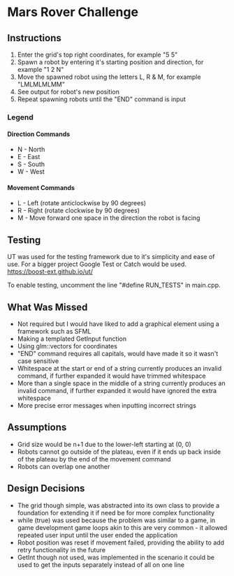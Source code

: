 # Mars Rover Challenge

## Instructions
1. Enter the grid's top right coordinates, for example "5 5"
2. Spawn a robot by entering it's starting position and direction, for example "1 2 N"
3. Move the spawned robot using the letters L, R & M, for example "LMLMLMLMM"
4. See output for robot's new position
5. Repeat spawning robots until the "END" command is input

### Legend

#### Direction Commands
- N - North
- E - East
- S - South
- W - West

#### Movement Commands
- L - Left (rotate anticlockwise by 90 degrees)
- R - Right (rotate clockwise by 90 degrees)
- M - Move forward one space in the direction the robot is facing

## Testing

UT was used for the testing framework due to it's simplicity and ease of use. For a bigger project Google Test or Catch would be used. 
https://boost-ext.github.io/ut/

To enable testing, uncomment the line "#define RUN_TESTS" in main.cpp.

## What Was Missed

- Not required but I would have liked to add a graphical element using a framework such as SFML
- Making a templated GetInput function
- Using glm::vectors for coordinates
- "END" command requires all capitals, would have made it so it wasn't case sensitive
- Whitespace at the start or end of a string currently produces an invalid command, if further expanded it would have trimmed whitespace
- More than a single space in the middle of a string currently produces an invalid command, if further expanded it would have ignored the extra whitespace
- More precise error messages when inputting incorrect strings

## Assumptions
- Grid size would be n+1 due to the lower-left starting at (0, 0)
- Robots cannot go outside of the plateau, even if it ends up back inside of the plateau by the end of the movement command
- Robots can overlap one another

## Design Decisions
- The grid though simple, was abstracted into its own class to provide a foundation for extending it if need be for more complex functionality
- while (true) was used because the problem was similar to a game, in game development game loops akin to this are very common - it allowed repeated user input until the user ended the application
- Robot position was reset if movement failed, providing the ability to add retry functionality in the future
- GetInt though not used, was implemented in the scenario it could be used to get the inputs separately instead of all on one line
